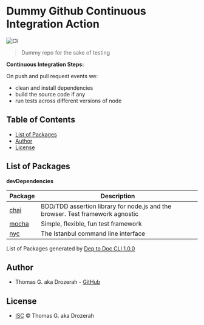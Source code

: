 # Dummy Github Continuous Integration Action

![CI](https://github.com/Drozerah/dummy-github-ci-action/workflows/CI/badge.svg)

> Dummy repo for the sake of testing

__Continuous Integration Steps:__

On push and pull request events we:

- clean and install dependencies 
- build the source code if any
- run tests across different versions of node

Table of Contents
-----------------

- [List of Packages](#list-of-packages)
- [Author](#author)
- [License](#license)


List of Packages
----------------

__devDependencies__

| Package                         | Description                                                                    |
| ------------------------------- | ------------------------------------------------------------------------------ |
| [chai](http://chaijs.com)       | BDD/TDD assertion library for node.js and the browser. Test framework agnostic |
| [mocha](https://mochajs.org/)   | Simple, flexible, fun test framework                                           |
| [nyc](https://istanbul.js.org/) | The Istanbul command line interface                                            |


List of Packages generated by [Dep to Doc CLI 1.0.0](https://github.com/Drozerah/dep-to-doc-cli.git)


Author
------

- Thomas G. aka Drozerah - [GitHub](https://github.com/Drozerah)

License
-------

- [ISC](licence) © Thomas G. aka Drozerah